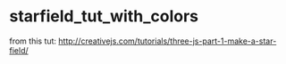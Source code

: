 starfield_tut_with_colors
=========================

from this tut: http://creativejs.com/tutorials/three-js-part-1-make-a-star-field/
